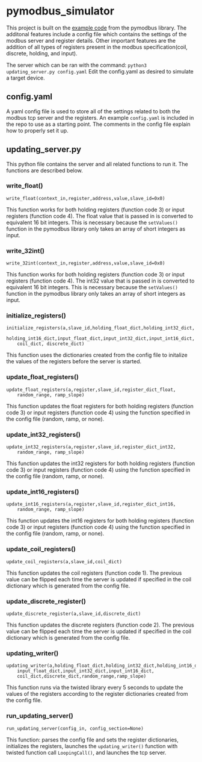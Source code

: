 # pymodbus_simulator

This project is built on the [example code](https://pymodbus.readthedocs.io/en/v1.3.2/examples/updating-server.html) from the pymodbus library. The additonal features include a config file which contains the settings of the modbus server and register details. Other important features are the addition of all types of registers present in the modbus specification(coil, discrete, holding, and input). 

The server which can be ran with the command: ```python3 updating_server.py config.yaml```
Edit the config.yaml as desired to simulate a target device.

## config.yaml

A yaml config file is used to store all of the settings related to both the modbus tcp server and the registers. An example 
`config.yaml` is included in the repo to use as a starting point. The comments in the config file explain how to properly set
it up. 

## updating_server.py

This python file contains the server and all related functions to run it. The functions are described below.

### write_float()
``` write_float(context_in,register,address,value,slave_id=0x0) ```

This function works for both holding registers (function code 3) or input registers (function code 4). The float 
value that is passed in is converted to equivalent 16 bit integers. This is necessary because the ```setValues()``` 
function in the pymodbus library only takes an array of short integers as input.

### write_32int()
```
write_32int(context_in,register,address,value,slave_id=0x0) 
```

This function works for both holding registers (function code 3) or input registers (function code 4). The int32 
value that is passed in is converted to equivalent 16 bit integers. This is necessary because the ```setValues()```
function in the pymodbus library only takes an array of short integers as input.

### initialize_registers()
```
initialize_registers(a,slave_id,holding_float_dict,holding_int32_dict,
    holding_int16_dict,input_float_dict,input_int32_dict,input_int16_dict,
    coil_dict, discrete_dict)
```

This function uses the dictionaries created from the config file to initalize the values of the registers before 
the server is started.
    
### update_float_registers()
```
update_float_registers(a,register,slave_id,register_dict_float,
    random_range, ramp_slope)
```
This function updates the float registers for both holding registers (function code 3) or input registers 
(function code 4) using the function specified in the config file (random, ramp, or none).
    
### update_int32_registers()
```
update_int32_registers(a,register,slave_id,register_dict_int32,
    random_range, ramp_slope)
```
This function updates the int32 registers for both holding registers (function code 3) or input registers 
(function code 4) using the function specified in the config file (random, ramp, or none).
    
### update_int16_registers()
```
update_int16_registers(a,register,slave_id,register_dict_int16,
    random_range, ramp_slope)
```
This function updates the int16 registers for both holding registers (function code 3) or input registers 
(function code 4) using the function specified in the config file (random, ramp, or none).
    
### update_coil_registers()
```
update_coil_registers(a,slave_id,coil_dict)
```
This function updates the coil registers (function code 1). The previous value can be flipped each time 
the server is updated if specified in the coil dictionary which is generated from the config file.

### update_discrete_register()
```
update_discrete_register(a,slave_id,discrete_dict)
```
This function updates the discrete registers (function code 2). The previous value can be flipped each time 
the server is updated if specified in the coil dictionary which is generated from the config file.


### updating_writer()
```
updating_writer(a,holding_float_dict,holding_int32_dict,holding_int16_dict,
    input_float_dict,input_int32_dict,input_int16_dict,
    coil_dict,discrete_dict,random_range,ramp_slope)
```
This function runs via the twisted library every 5 seconds to update the values of the registers according
to the register dictionaries created from the config file. 

### run_updating_server()
```
run_updating_server(config_in, config_section=None)
```
This function: parses the config file and sets the register dictionaries, initializes the registers, launches the ```updating_writer()``` function with twisted function call ```LoopingCall()```, and launches the tcp server.





